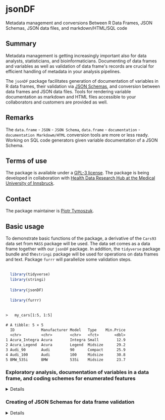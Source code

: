 # jsonDF
Metadata management and conversions Between R Data Frames, JSON Schemas, JSON data files, and markdown/HTML/SQL code

## Summary 

Metadata management is getting increasingly important also for data analysts, statisticians, and bioinformaticians. 
Documenting of data frames and variables as well as validation of data frame's records are crucial for efficient handling of metadata in your analysis pipelines. 

The `jsonDF` package facilitates generation of documentation of variables in R data frames, their validation via [JSON Schemas](https://json-schema.org/), and conversion between data frames and JSON data files. 
Tools for rendering variable documentation as markdown and HTML files accessible to your collaborators and customers are provided as well. 

## Remarks

The `data.frame` - `JSON` - `JSON Schema`, `data.frame` - `documentation` - `documentation Markdowm/HTML` conversion tools are more or less ready. 
Working on SQL code generators given variable documentation of a JSON Schema. 

## Terms of use

The package is available under a [GPL-3 license](https://github.com/PiotrTymoszuk/fastTest/blob/main/LICENSE). 
The package is being developed in collaboration with [Health Data Research Hub at the Medical University of Innsbruck](https://www.i-med.ac.at/forschung/Forschungsdatenmanagement/Forschungsdatenmanagement.html).

## Contact

The package maintainer is [Piotr Tymoszuk](mailto:piotr.s.tymoszuk@gmail.com).

## Basic usage

To demonstrate basic functions of the package, a derivative of the `Cars93` data set from `MASS` package will be used. 
The data set comes as a data frame together with our `jsonDF` package. 
In addition, the `tidyverse` package bundle and the`stringi` package will be used for operations on data frames and text. 
Package `furrr` will parallelize some validation steps.

```r 

  library(tidyverse)
  library(stringi)

  library(jsonDF)

  library(furrr)
  
```

```
>   my_cars[1:5, 1:5]

# A tibble: 5 × 5
  ID            Manufacturer Model   Type    Min.Price
  <chr>         <chr>        <chr>   <fct>       <dbl>
1 Acura_Integra Acura        Integra Small        12.9
2 Acura_Legend  Acura        Legend  Midsize      29.2
3 Audi_90       Audi         90      Compact      25.9
4 Audi_100      Audi         100     Midsize      30.8
5 BMW_535i      BMW          535i    Midsize      23.7

```

### Exploratory analysis, documentation of variables in a data frame, and coding schemes for enumerated features

<details>

#### Exploratory analysis

To obtain basic descriptive statistics of numeric, logical, factor, and character variables in the data frame, `get_stat()` function is called. 
For numeric and date variables, the function computes medians with interquartile ranges (IQR) and ranges. 
For enumerated variables, i.e. variables with fixed categories, percentages of complete observations and counts of records in the category are returned. 

Of note, factors are always regarded as enumerated variables, whose categories correspond to factor's levels and internally coded as integers. 
Following the R's convention, the first level is coded as 1, the second as 2 and so on. 
`enum_limit` argument specifies if and how non-factor variables with few unique values will be treated. 
For `enum_limit = 7` in the example below, character and numeric variables with no more than seven unique values will be treated as enumerated features. 
This concerns e.g. the variable named `Cylinder_number` and originally specified as a numeric feature.

```r

  car_stats <- my_cars %>%
    get_stats(enum_limit = 7,
              signif_digits = 3)

```

```
> car_stats[1:10, ]

# A tibble: 10 × 3
   variable     format    statistic                                                                                               
   <fct>        <chr>     <chr>                                                                                                   
 1 ID           character "complete: n = 93"                                                                                      
 2 Manufacturer character "complete: n = 93"                                                                                      
 3 Model        character "complete: n = 93"                                                                                      
 4 Type         factor    "Compact: 17.2% (n = 16)\nLarge: 11.8% (n = 11)\nMidsize: 23.7% (n = 22)\nSmall: 22.6% (n = 21)\nSporty…
 5 Min.Price    numeric   "14.7 [IQR: 10.8 to 20.3]\nrange: 6.7 to 45.4\ncomplete: n = 93"                                        
 6 Price        numeric   "17.7 [IQR: 12.2 to 23.3]\nrange: 7.4 to 61.9\ncomplete: n = 93"                                        
 7 Max.Price    numeric   "19.6 [IQR: 14.7 to 25.3]\nrange: 7.9 to 80\ncomplete: n = 93"                                          
 8 MPG.city     integer   "21 [IQR: 18 to 25]\nrange: 15 to 46\ncomplete: n = 93"                                                 
 9 MPG.highway  integer   "28 [IQR: 26 to 31]\nrange: 20 to 50\ncomplete: n = 93"                                                 
10 AirBags      factor    "Driver & Passenger: 17.2% (n = 16)\nDriver only: 46.2% (n = 43)\nNone: 36.6% (n = 34)\ncomplete: n = 9…


```

```
>   car_stats %>% 
+     filter(variable %in% c('Type', 'MPG.city', 'Cylinder_number'))

# A tibble: 3 × 3
  variable        format  statistic                                                                                               
  <fct>           <chr>   <chr>                                                                                                   
1 Type            factor  "Compact: 17.2% (n = 16)\nLarge: 11.8% (n = 11)\nMidsize: 23.7% (n = 22)\nSmall: 22.6% (n = 21)\nSporty…
2 MPG.city        integer "21 [IQR: 18 to 25]\nrange: 15 to 46\ncomplete: n = 93"                                                 
3 Cylinder_number integer "3: 3.26% (n = 3)\n4: 53.3% (n = 49)\n5: 2.17% (n = 2)\n6: 33.7% (n = 31)\n8: 7.61% (n = 7)\ncomplete: …

```

#### Documentation of variables

Documentation of variables of the data frame is generated by calling `create_doc()`. 
The function works basically with every data frame and automatically derives basic information such as range of numeric variables (`json_num_range = TRUE`), format of date features, enumeration and category coding. 
As explained above, by specifying `enum_limit` argument, the user can identify character and numeric variables with a limited numbers of unique values as enumerated features. 

The function's output is a data frame of class `documentation` with the following columns: 

* `variable`: variable name

* `type_r`: type of the variable according to the R's standards, e.g. numeric, character, integer, logical, or factor

* `enumeration`: listing of unique categories for enumerated features

* `coding`: coding of levels of factor variables. The first level corresponds to 1, the second to 2, and so on

* `description`: description of the variables. Without any user's modification, it is simply the variable name

* `json_expr`: basic validation rules for the variable compatible with syntax of [JSON Schema](https://json-schema.org/)

* `required`: a logical value indicating if the variable is required or can be left as NA. By default 100% complete vairables re set as required

Of note, the `documentation` object can be modified by the user by adding extra columns or modification of the columns outlined above. 
Because the `documentation` object is just a  data frame, it can be conveniently manipulated by `tidyverse` tools such as `mutate()`. 
In particular, the user may intend to enrich the variable description by modifying the `coding` column, include a column with human-friendly variable labels to be presented in dashboards or applications, or choosing the required variables by altering the `required` column. 
Advanced users may narrow down the validity criteria for the variables in the `json_expr` column by modifying, adding or removing keywords according to [the JSON Schema syntax](https://json-schema.org/understanding-json-schema/keywords). 

In the example below, we'll create documentation of the `my_cars` data set and enrich it by providing human-friendly descriptions and information on units. 
By setting `enum_limit = 7`, we intend to treat character and numeric features with no more than seven unique values as enumerated features. 
`json_date = 'date-time'` makes the date to be [ISO 8601 compliant](https://www.iso.org/iso-8601-date-and-time-format.html). 
By specifying `json_num_range = TRUE`, we insert the ranges of numeric variables in the current table into JSON validation rules. 

```r

  car_documentation <- my_cars %>%
    create_doc(json_num_range = TRUE,
               json_date = 'date-time',
               enum_limit = 7) %>%
    mutate(description =
             car::recode(description,
                         "
                         'ID' = 'Unique identifier of the car';
                         'Manufacturer' = 'Manufacturer of the car';
                         'Model' = 'Car model';
                         'Type' = 'Classification of the car as compact, middle, etc.';
                         'Min.Price' = 'Minimum price';
                         'Price' = 'Average price';
                         'Max.Price' = 'Maximum price';
                         'MPG.city' = 'Mileage in city traffic';
                         'MPG.highway' = 'Mileage in highway traffic';
                         'AirBags' = 'Airbag location and number';
                         'DriveTrain' = 'Drive transmission';
                         'Cylinders' = 'Cylinder number and assembly';
                         'EngineSize' = 'Engine volume';
                         'Horsepower' = 'Engine power';
                         'RPM' = 'Optimal rotation speed';
                         'Rev.per.mile' = 'Revolutions per mile';
                         'Man.trans.avail' = 'Availability of manual transmission';
                         'Fuel.tank.capacity' = 'Fuel tank capacity';
                         'Passengers' = 'Number of passengers';
                         'Length' = 'Length of the car';
                         'Wheelbase' = 'Wheelbase of the car';
                         'Width' = 'Width of the car';
                         'Turn.circle' = 'Turning circle';
                         'Rear.seat.room' = 'Rear seat room';
                         'Luggage.room' = 'Luggage room';
                         'Weight' = 'Weight of the car';
                         'Origin' = 'Country of origin (USA or non-USA)';
                         'Make' = 'Manufacturer and model combined provided as string';
                         'Origin_free_text' = 'Extra information on the origin of the car';
                         'Cylinder_number' = 'Cylinder number as integer';
                         'Entry' = 'Date of entry into the database'
                         "),
           unit =
             car::recode(variable,
                         "
                         'Min.Price' = 'dollars';
                         'Price' = 'dollars';
                         'Max.price' = 'dollars';
                         'MPG.city' = 'MPG';
                         'MPG.highway' = 'MPG';
                         'EngineSize' = 'liters';
                         'Horsepower' = 'HP';
                         'RPM' = 'RPM';
                         'Rev.per.mile' = 'revolutions per mile';
                         'Fuel.tank.capacity' = 'gallons';
                         'Length' = 'inches';
                         'Wheelbase' = 'inches';
                         'Width' = 'inches';
                         'Turn.circle' = 'feet';
                         'Rear.seat.room' = 'inches';
                         'Luggage.room' = 'cubic feet';
                         'Weight' = 'pounds';
                         "),
           unit = ifelse(unit == variable, NA, unit))

```

The final `documentation` object looks like that: 

```
> car_documentation[1:7, 
+                     c("variable", "type_r", "enumeration", "coding", "description", "unit")]

# A tibble: 7 × 6
  variable     type_r    enumeration      coding                                                        description          unit 
  <chr>        <chr>     <chr>            <chr>                                                         <chr>                <chr>
1 ID           character NA               NA                                                            Unique identifier o… NA   
2 Manufacturer character NA               NA                                                            Manufacturer of the… NA   
3 Model        character NA               NA                                                            Car model            NA   
4 Type         factor    1, 2, 3, 4, 5, 6 1: Compact; 2: Large; 3: Midsize; 4: Small; 5: Sporty; 6: Van Classification of t… NA   
5 Min.Price    numeric   NA               NA                                                            Minimum price        doll…
6 Price        numeric   NA               NA                                                            Average price        doll…
7 Max.Price    numeric   NA               NA                                                            Maximum price        NA  
```

```

> car_documentation[1:7, c("variable", "json_expr")]

# A tibble: 7 × 2
  variable     json_expr                                                  
  <chr>        <chr>                                                      
1 ID           "\"type\": \"string\""                                     
2 Manufacturer "\"type\": \"string\""                                     
3 Model        "\"type\": \"string\""                                     
4 Type         "\"type\": \"integer\", \"enum\": [1, 2, 3, 4, 5, 6]"      
5 Min.Price    "\"type\": \"number\", \"minimum\": 6.7, \"maximum\": 45.4"
6 Price        "\"type\": \"number\", \"minimum\": 7.4, \"maximum\": 61.9"
7 Max.Price    "\"type\": \"number\", \"minimum\": 7.9, \"maximum\": 80"  

```

For your non-programming collaborators or customers, and for presentation purposes, the documentation object can be easily turned into a markdown or HTML document with `toDocument()` function. 
In the example below, we generate simple markdown and HTML files with custom headers (`title` and `subtitle` arguments), line separators between the information chunks for particular variables (`sep = '<hr>'`), and `h2`/`h3` heading levels (`heading_levels = c(2, 3)`).

```r

  car_documentation %>%
    toDocument(title = 'Documentation of MyCars data set',
               subtitle = 'Variable lexicon',
               type = 'markdown',
               sep = '<hr>',
               heading_levels = c(2, 3),
               file = 'variable_lexicon.md')

  car_documentation %>%
    toDocument(title = 'Documentation of MyCars data set',
               subtitle = 'Variable lexicon',
               type = 'html',
               sep = '<hr>',
               heading_levels = c(2, 3),
               file = 'variable_lexicon.html')

```

Here some screenshots for the rendered markdown and HTML files with the documentation:

<img src="inst/screenshots/documentation_md.PNG" style="width: 50%;" alt="Documentation Markdown">

<br>

<img src="inst/screenshots/documentation_html.PNG" style="width: 50%;" alt="Documentation HTML">

#### Coding schemes and list of values

Many database platforms use tables with a coding schemes for enumerated variables, so called [lists of values (LOV)](https://docs.oracle.com/cd/E95904_01/books/AppsAdmin/working-with-lists-of-values.html), to match labels displayed to the user at the graphical interfaces, reports, and dashboards to the variable values stored in the database. 

Such ready-to-use lists of values can be easily extracted from `documentation` objects by calling `create_coding()` as in the example below for the documentation of the `my_cars` data set.

```r

   car_coding_scheme <- car_documentation %>% 
      create_coding

```

```
> car_coding_scheme[1:15, ]

# A tibble: 15 × 4
   variable   description                                        value label             
   <fct>      <chr>                                              <chr> <chr>             
 1 Type       Classification of the car as compact, middle, etc. 1     Compact           
 2 Type       Classification of the car as compact, middle, etc. 2     Large             
 3 Type       Classification of the car as compact, middle, etc. 3     Midsize           
 4 Type       Classification of the car as compact, middle, etc. 4     Small             
 5 Type       Classification of the car as compact, middle, etc. 5     Sporty            
 6 Type       Classification of the car as compact, middle, etc. 6     Van               
 7 AirBags    Airbag location and number                        1     Driver & Passenger
 8 AirBags    Airbag location and number                        2     Driver only       
 9 AirBags    Airbag location and number                        3     None              
10 DriveTrain Drive transmission                                 1     4WD               
11 DriveTrain Drive transmission                                 2     Front             
12 DriveTrain Drive transmission                                 3     Rear              
13 Cylinders  Cylinder number and assembly                       1     3                 
14 Cylinders  Cylinder number and assembly                       2     4                 
15 Cylinders  Cylinder number and assembly                       3     5     

```

</details>

### Creating of JSON Schemas for data frame validation

<details>

[JSON Schema](https://json-schema.org/) is gaining popularity as a standard for validation of information dispatched as JSON objects. 
Because of their flexibility and comprehensive content of information required for validation, they pose also an interesting alternative as a metadata storage format. 

Our `jsonDF` package provides a function named `build_schema()` which allows for seamless conversion of `documentation` objects that store data frame metadata to JSON Schemas. 
Please note, that this functionality generates relatively simple JSON Schemes with validation rules applying independently for each variable and information on required variables. 
Relative and conditional validation rules are not derived directly from the data frame and are hence not automatically included in the output of `build_schema()` function.   

In the example below, we generate a hierarchical JSON Schema object (`as_schema = TRUE`) and a JSON Schema string (`as_schema = FALSE`) for the documentation of `my_cars` data set. 
Via `id_key`, we can provide an identifier of the data set, or, as required for advanced validation options, a schema or sub-schema identifier stored in the `$id` keyword (see: [Modular JSON Schema combination](https://json-schema.org/understanding-json-schema/structuring)). 
With `title_key` and `description_key`, we can assign a title and description to the schema. 
With `description_extras`, we can specify extra information from the documentation to be include in the schema; in this particular example, we want to have information on coding and unit pasted together with the variable description. 

```r

  schema_json <- car_documentation %>%
    build_schema(as_schema = TRUE,
                 id_key = 'my_cars',
                 title_key = 'MyCars Data Set',
                 description_key = paste('Meta-data and validation rules for',
                                         'variables in the MyCars data set'),
                 description_extras = c('coding', 'unit'))

  schema_string <- car_documentation %>%
    build_schema(description_extras = c('coding', 'unit'))

```

```
> schema_json %>% str

List of 7
 $ $schema    : chr "http://json-schema.org/draft-07/schema#"
 $ $id        : chr ""
 $ title      : chr ""
 $ description: chr ""
 $ type       : chr "object"
 $ properties :List of 31
  ..$ ID                :List of 2
  .. ..$ type       : chr "string"
  .. ..$ description: chr "Unique identifier of the car"
  ..$ Manufacturer      :List of 2
  .. ..$ type       : chr "string"
  .. ..$ description: chr "Manufacturer of the car"
  ..$ Model             :List of 2
  .. ..$ type       : chr "string"
  .. ..$ description: chr "Car model"
  ..$ Type              :List of 3
  .. ..$ type       : chr "integer"
  .. ..$ enum       : int [1:6] 1 2 3 4 5 6
  .. ..$ description: chr "Classification of the car as compact, middle, etc.|coding: 1: Compact; 2: Large; 3: Midsize; 4: Small; 5: Sporty; 6: Van"

```

If intended, additional information can be tethered to variable properties as cutrom keywords as demonstrated below. Please note, that such 'non-standard' schemas may require definition of meta-data dictionaries or configuration of validators to function properly (see: [Vocabularies](https://json-schema.org/understanding-json-schema/reference/schema#guidelines)). 

```r 

  ## 'schema' object with extra 'coding' and 'unit' keywords
  ## by turning 'extras_keywords = TRUE'

  schema_json_extended <- car_documentation %>%
    build_schema(as_schema = TRUE,
                 id_key = 'my_cars',
                 title_key = 'MyCars Data Set',
                 description_key = paste('Meta-data and validation rules for',
                                         'variables in the MyCars data set'),
                 description_extras = c('coding', 'unit'),
                 extras_keywords = TRUE)

```

```
>   schema_json_extended$properties$Price

$type
[1] "number"

$minimum
[1] 7.4

$maximum
[1] 61.9

$unit
[1] "dollars"

$description
[1] "Average price"

```
```
>   schema_json_extended$properties$AirBags

$type
[1] "integer"

$enum
[1] 1 2 3

$coding
[1] "1: Driver & Passenger; 2: Driver only; 3: None"

$description
[1] "Airbag location and number"

```

Finally, with `write_schema()`, the JSON Schema can by saved on a disc. 

```r

  schema_json %>%
      write_schema('car_json_schema.json')

```
<img src="inst/screenshots/json_schema.PNG" style="width: 75%;" alt="JSON Schema">

</details>

